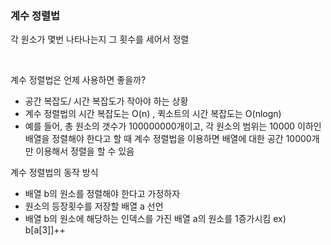 ### 계수 정렬법
각 원소가 몇번 나타나는지 그 횟수를 세어서 정렬

<br>

계수 정렬법은 언제 사용하면 좋을까? 
- 공간 복잡도/ 시간 복잡도가 작아야 하는 상황
- 계수 정렬법의 시간 복잡도는 O(n) , 퀵소트의 시간 복잡도는 O(nlogn)
- 예를 들어, 총 원소의 갯수가 100000000개이고, 각 원소의 범위는 10000 이하인 배열을 정렬해야 한다고 할 때 계수 정렬법을 이용하면 배열에 대한 공간 10000개만 이용해서 정렬을 할 수 있음 

계수 정렬법의 동작 방식
- 배열 b의 원소를 정렬해야 한다고 가정하자 
- 원소의 등장횟수를 저장할 배열 a 선언
- 배열 b의 원소에 해당하는 인덱스를 가진 배열 a의 원소를 1증가시킴 
ex) b[a[3]]++
